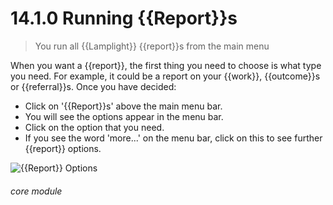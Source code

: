 # 14.1.0 <i class="fa fa-chart-line"></i>  Running {{Report}}s

> You run all {{Lamplight}} {{report}}s from the main menu



When you want a {{report}}, the first thing you need to choose is what type you need. For example, it could be a report on your {{work}}, {{outcome}}s or {{referral}}s. Once you have decided:

- Click on '{{Report}}s' above the main menu bar.
- You will see the options appear in the menu bar. 
- Click on the option that you need. 
- If you see the word 'more...' on the menu bar, click on this to see further {{report}} options.  

![{{Report}} Options](13.1.0a.png)


###### core module
